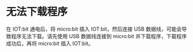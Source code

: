 ﻿---
sidebar_position: 2
sidebar_label: 无法下载程序
---
# 无法下载程序

在 IOT:bit 通电后，将 micro:bit 插入 IOT:bit，然后连接 USB 数据线，可能会导致程序无法下载。请先使用 USB 数据线连接到 micro:bit 并下载程序，下载程序成功后，再将 micro:bit 插入 IOT:bit。
